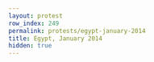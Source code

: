 ```yaml
---
layout: protest
row_index: 249
permalink: protests/egypt-january-2014
title: Egypt, January 2014
hidden: true
---
```

